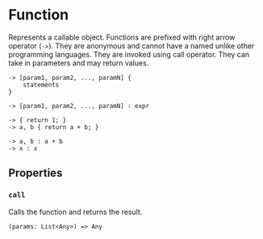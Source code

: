 # Function

Represents a callable object. Functions are prefixed with right arrow operator (`->`). They are anonymous and cannot have a named unlike other programming languages. They are invoked using call operator. They can take in parameters and may return values.

```title="Syntax"
-> [param1, param2, ..., paramN] {
    statements
}

-> [param1, param2, ..., paramN] : expr
```

```title="Example"
-> { return 1; }
-> a, b { return a + b; }

-> a, b : a + b
-> x : x
```

## Properties

### `call`

Calls the function and returns the result.

```title="Signature"
(params: List<Any>) => Any
```
